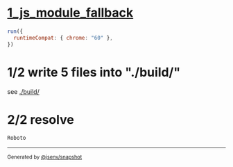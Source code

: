# [1_js_module_fallback](../../preload_local_font_build.test.mjs#L26)

```js
run({
  runtimeCompat: { chrome: "60" },
})
```

# 1/2 write 5 files into "./build/"

see [./build/](./build/)

# 2/2 resolve

```js
Roboto
```

---

<sub>
  Generated by <a href="https://github.com/jsenv/core/tree/main/packages/independent/snapshot">@jsenv/snapshot</a>
</sub>
